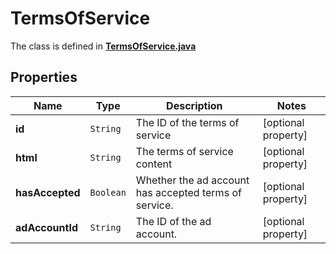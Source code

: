 

# TermsOfService

The class is defined in **[TermsOfService.java](../../src/main/java/org/openapitools/model/TermsOfService.java)**

## Properties

Name | Type | Description | Notes
------------ | ------------- | ------------- | -------------
**id** | `String` | The ID of the terms of service |  [optional property]
**html** | `String` | The terms of service content |  [optional property]
**hasAccepted** | `Boolean` | Whether the ad account has accepted terms of service. |  [optional property]
**adAccountId** | `String` | The ID of the ad account. |  [optional property]






